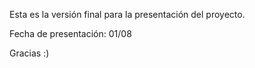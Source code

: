 Esta es la versión final para la presentación del proyecto.

Fecha de presentación: 01/08

Gracias :)
